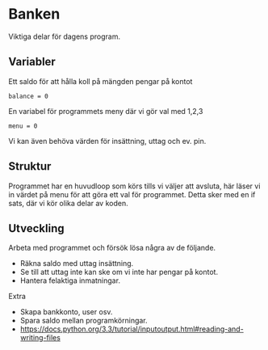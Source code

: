 # Banken

Viktiga delar för dagens program.

## Variabler

Ett saldo för att hålla koll på mängden pengar på kontot

    balance = 0

En variabel för programmets meny där vi gör val med 1,2,3

    menu = 0

Vi kan även behöva värden för insättning, uttag och ev. pin.

## Struktur

Programmet har en huvudloop som körs tills vi väljer att avsluta,
här läser vi in värdet på menu för att göra ett val för programmet.
Detta sker med en if sats, där vi kör olika delar av koden.

## Utveckling

Arbeta med programmet och försök lösa några av de följande.

* Räkna saldo med uttag insättning.
* Se till att uttag inte kan ske om vi inte har pengar på kontot.
* Hantera felaktiga inmatningar.

Extra

* Skapa bankkonto, user osv.
* Spara saldo mellan programkörningar.
* https://docs.python.org/3.3/tutorial/inputoutput.html#reading-and-writing-files
